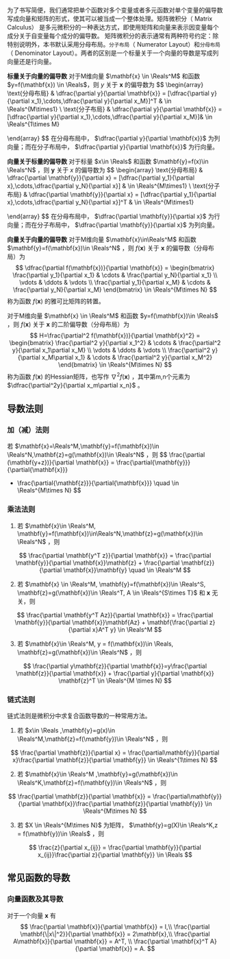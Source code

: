 为了书写简便，我们通常把单个函数对多个变量或者多元函数对单个变量的偏导数写成向量和矩阵的形式，使其可以被当成一个整体处理。矩阵微积分（ Matrix Calculus） 是多元微积分的一种表达方式，即使用矩阵和向量来表示因变量每个成分关于自变量每个成分的偏导数。 矩阵微积分的表示通常有两种符号约定：除特别说明外，本书默认采用分母布局。`分子布局`（ Numerator Layout）和`分母布局`（ Denominator Layout）。两者的区别是一个标量关于一个向量的导数是写成列向量还是行向量。

**标量关于向量的偏导数** 对于M维向量 $\mathbf{x} \in \Reals^M$ 和函数 $y=f(\mathbf{x}) \in \Reals$，则 $y$ 关于 $\mathbf{x}$ 的偏导数为
$$
\begin{array}
\text{分母布局} & \dfrac{\partial y}{\partial \mathbf{x}} = [\dfrac{\partial y}{\partial x_1},\cdots,\dfrac{\partial y}{\partial x_M}]^T & \in \Reals^{M\times1} \\
\text{分子布局} & \dfrac{\partial y}{\partial \mathbf{x}} = [\dfrac{\partial y}{\partial x_1},\cdots,\dfrac{\partial y}{\partial x_M}]& \in \Reals^{1\times M} 

\end{array}
$$
在分母布局中， $\dfrac{\partial y}{\partial \mathbf{x}}$ 为列向量；而在分子布局中， $\dfrac{\partial y}{\partial \mathbf{x}}$ 为行向量。

**向量关于标量的偏导数** 对于标量 $x\in \Reals$ 和函数 $\mathbf{y}=f(x)\in \Reals^N$ ，则 $\mathbf{y}$ 关于 $x$ 的偏导数为
$$
\begin{array}
\text{分母布局} & \dfrac{\partial \mathbf{y}}{\partial x} = [\dfrac{\partial y_1}{\partial x},\cdots,\dfrac{\partial y_N}{\partial x}] & \in \Reals^{M\times1} \\
\text{分子布局} & \dfrac{\partial \mathbf{y}}{\partial x} = [\dfrac{\partial y_1}{\partial x},\cdots,\dfrac{\partial y_N}{\partial x}]^T & \in \Reals^{M\times1}  

\end{array}
$$
在分母布局中， $\dfrac{\partial \mathbf{y}}{\partial x}$ 为行向量；而在分子布局中， $\dfrac{\partial \mathbf{y}}{\partial x}$ 为列向量。



**向量关于向量的偏导数**  对于M维向量 $\mathbf{x}\in\Reals^M$ 和函数 $\mathbf{y}=f(\mathbf{x})\in \Reals^N$ ，则 $f(\mathbf{x})$ 关于 $\mathbf{x}$ 的偏导数（分母布局）为
$$
\dfrac{\partial f(\mathbf{x})}{\partial \mathbf{x}} = \begin{bmatrix}
\frac{\partial y_1}{\partial x_1} & \cdots & \frac{\partial y_N}{\partial x_1} \\
\vdots & \ddots & \vdots \\
\frac{\partial y_1}{\partial x_M} & \cdots & \frac{\partial y_N}{\partial x_M}
\end{bmatrix} \in \Reals^{M\times N}
$$
称为函数 $f(\mathbf{x})$ 的雅可比矩阵的转置。

对于M维向量 $\mathbf{x} \in \Reals^M$ 和函数 $y=f(\mathbf{x})\in \Reals$ ，则 $f(\mathbf{x})$ 关于 $\mathbf{x}$ 的二阶偏导数（分母布局）为
$$
H=\frac{\partial^2 f(\mathbf{x})}{\partial \mathbf{x}^2} = \begin{bmatrix}
\frac{\partial^2 y}{\partial x_1^2} & \cdots & \frac{\partial^2 y}{\partial x_1\partial x_M} \\
\vdots & \ddots & \vdots \\
\frac{\partial^2 y}{\partial x_M\partial x_1} & \cdots & \frac{\partial^2 y}{\partial x_M^2}
\end{bmatrix} \in \Reals^{M\times N}
$$
称为函数 $f(\mathbf{x})$ 的Hessian矩阵，也写作 $\nabla^2f(\mathbf{x})$ ，其中第m,n个元素为 $\dfrac{\partial^2y}{\partial x_m\partial x_n}$ 。



  ## 导数法则

### 加（减）法则

若 $\mathbf{x}=\Reals^M,\mathbf{y}=f(\mathbf{x})\in \Reals^N,\mathbf{z}=g(\mathbf{x})\in \Reals^N$ ，则
$$
\frac{\partial (\mathbf{y+z})}{\partial \mathbf{x}} = \frac{\partial{\mathbf{y}}}{\partial{\mathbf{x}}}
+ \frac{\partial{\mathbf{z}}}{\partial{\mathbf{x}}} \quad \in \Reals^{M\times N}
$$

### 乘法法则

1. 若 $\mathbf{x}\in \Reals^M, \mathbf{y}=f(\mathbf{x})\in\Reals^N,\mathbf{z}=g(\mathbf{x})\in \Reals^N$ ，则

$$
\frac{\partial \mathbf{y^T z}}{\partial \mathbf{x}} = \frac{\partial \mathbf{y}}{\partial \mathbf{x}}\mathbf{z} + \frac{\partial \mathbf{z}}{\partial \mathbf{x}}\mathbf{y} \quad \in \Reals^M
$$



2. 若 $\mathbf{x} \in \Reals^M, \mathbf{y}=f(\mathbf{x})\in \Reals^S, \mathbf{z}=g(\mathbf{x})\in \Reals^T, A \in \Reals^{S\times T}$ 和 $\mathbf{x}$ 无关，则

$$
\frac{\partial \mathbf{y^T Az}}{\partial \mathbf{x}} = \frac{\partial \mathbf{y}}{\partial \mathbf{x}}\mathbf{Az} + \mathbf{\frac{\partial z}{\partial x}A^T y} \in \Reals^M
$$

3. 若 $\mathbf{x}\in \Reals^M, y = f(\mathbf{x})\in \Reals, \mathbf{z}=g(\mathbf{x})\in \Reals^N$ ，则

$$
\frac{\partial y\mathbf{z}}{\partial \mathbf{x}}=y\frac{\partial \mathbf{z}}{\partial \mathbf{x}} + \frac{\partial y}{\partial \mathbf{x}} \mathbf{z}^T \in \Reals^{M \times N}
$$

### 链式法则

链式法则是微积分中求复合函数导数的一种常用方法。

1. 若 $x\in \Reals ,\mathbf{y}=g(x)\in \Reals^M,\mathbf{z}=f(\mathbf{y})\in \Reals^N$ ，则

$$
\frac{\partial \mathbf{z}}{\partial x} = \frac{\partial\mathbf{y}}{\partial x}\frac{\partial \mathbf{z}}{\partial \mathbf{y}} \in \Reals^{1\times N}
$$

2. 若 $\mathbf{x}\in \Reals^M ,\mathbf{y}=g(\mathbf{x})\in \Reals^K,\mathbf{z}=f(\mathbf{y})\in \Reals^N$ ，则

$$
\frac{\partial \mathbf{z}}{\partial \mathbf{x}} = \frac{\partial\mathbf{y}}{\partial \mathbf{x}}\frac{\partial \mathbf{z}}{\partial \mathbf{y}} \in \Reals^{M\times N}
$$

3. 若 $X \in \Reals^{M\times N}$ 为矩阵， $\mathbf{y}=g(X)\in \Reals^K,z = f(\mathbf{y})\in \Reals$ ，则

$$
\frac{z}{\partial x_{ij}} = \frac{\partial \mathbf{y}}{\partial x_{ij}}\frac{\partial z}{\partial \mathbf{y}} \in \Reals
$$

## 常见函数的导数

### 向量函数及其导数

对于一个向量 $\mathbf{x}$ 有
$$
\frac{\partial \mathbf{x}}{\partial \mathbf{x}} = I,\\
\frac{\partial \mathbf{\|x\|^2}}{\partial \mathbf{x}} = 2\mathbf{x},\\
\frac{\partial A\mathbf{x}}{\partial \mathbf{x}} = A^T, \\
\frac{\partial \mathbf{x}^T A}{\partial \mathbf{x}} = A.
$$
